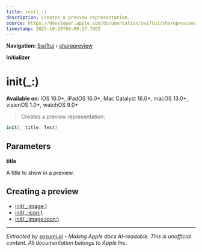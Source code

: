 ```yaml
---
title: init(_:)
description: Creates a preview representation.
source: https://developer.apple.com/documentation/swiftui/sharepreview/init(_:)
timestamp: 2025-10-29T00:09:17.700Z
---
```


**Navigation:** [Swiftui](/documentation/swiftui) › [sharepreview](/documentation/swiftui/sharepreview)

**Initializer**

# init(_:)

**Available on:** iOS 16.0+, iPadOS 16.0+, Mac Catalyst 16.0+, macOS 13.0+, visionOS 1.0+, watchOS 9.0+

> Creates a preview representation.

```swift
init(_ title: Text)
```

## Parameters

**title**

A title to show in a preview.



## Creating a preview

- [init(_:image:)](/documentation/swiftui/sharepreview/init(_:image:))
- [init(_:icon:)](/documentation/swiftui/sharepreview/init(_:icon:))
- [init(_:image:icon:)](/documentation/swiftui/sharepreview/init(_:image:icon:))

---

*Extracted by [sosumi.ai](https://sosumi.ai) - Making Apple docs AI-readable.*
*This is unofficial content. All documentation belongs to Apple Inc.*

